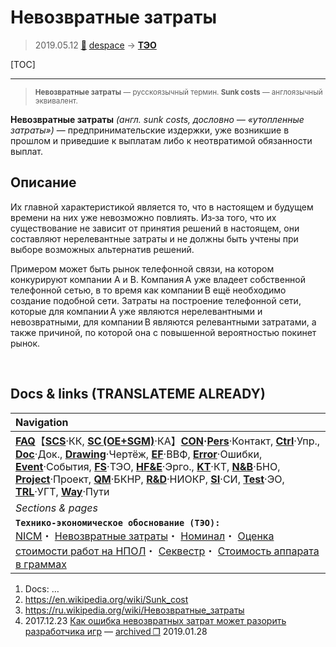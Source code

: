 # Невозвратные затраты
> 2019.05.12 [🚀](../index/index.md) [despace](index.md) → **[ТЭО](fs.md)**

[TOC]

---

> <small>**Невозвратные затраты** — русскоязычный термин. **Sunk costs** — англоязычный эквивалент.</small>

**Невозвратные затраты** *(англ. sunk costs, дословно — «утопленные затраты»)* — предпринимательские издержки, уже возникшие в прошлом и приведшие к выплатам либо к неотвратимой обязанности выплат.



## Описание
Их главной характеристикой является то, что в настоящем и будущем времени на них уже невозможно повлиять. Из‑за того, что их существование не зависит от принятия решений в настоящем, они составляют нерелевантные затраты и не должны быть учтены при выборе возможных альтернатив решений.

Примером может быть рынок телефонной связи, на котором конкурируют компании A и B. Компания A уже владеет собственной телефонной сетью, в то время как компании B ещё необходимо создание подобной сети. Затраты на построение телефонной сети, которые для компании А уже являются нерелевантными и невозвратными, для компании B являются релевантными затратами, а также причиной, по которой она с повышенной вероятностью покинет рынок.



<p style="page-break-after:always"> </p>

## Docs & links (TRANSLATEME ALREADY)
|Navigation|
|:-|
|**[FAQ](faq.md)**【**[SCS](scs.md)**·КК, **[SC (OE+SGM)](sc.md)**·КА】**[CON](contact.md)·[Pers](person.md)**·Контакт, **[Ctrl](control.md)**·Упр., **[Doc](doc.md)**·Док., **[Drawing](drawing.md)**·Чертёж, **[EF](ef.md)**·ВВФ, **[Error](error.md)**·Ошибки, **[Event](event.md)**·События, **[FS](fs.md)**·ТЭО, **[HF&E](hfe.md)**·Эрго., **[KT](kt.md)**·КТ, **[N&B](nnb.md)**·БНО, **[Project](project.md)**·Проект, **[QM](qm.md)**·БКНР, **[R&D](rnd.md)**·НИОКР, **[SI](si.md)**·СИ, **[Test](test.md)**·ЭО, **[TRL](trl.md)**·УГТ, **[Way](way.md)**·Пути|
|*Sections & pages*|
|**`Технико‑экономическое обоснование (ТЭО):`**<br> [NICM](nicm.md)・ [Невозвратные затраты](sunk_cost.md)・ [Номинал](nominal.md)・ [Оценка стоимости работ на НПОЛ](contact/lav.md)・ [Секвестр](budget_seq.md)・ [Стоимость аппарата в граммах](sc_price.md)|

   1. Docs: …
   1. <https://en.wikipedia.org/wiki/Sunk_cost>
   1. <https://ru.wikipedia.org/wiki/Невозвратные_затраты>
   1. 2017.12.23 [Как ошибка невозвратных затрат может разорить разработчика игр](https://habr.com/post/345242/) — [archived ❐](f/archive/20171223_1.pdf) 2019.01.28
